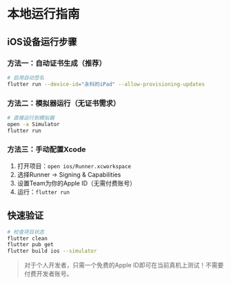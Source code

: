 # 本地运行指南

## iOS设备运行步骤

### 方法一：自动证书生成（推荐）
```bash
# 启用自动签名
flutter run --device-id="永科的iPad" --allow-provisioning-updates
```

### 方法二：模拟器运行（无证书需求）
```bash
# 直接运行到模拟器
open -a Simulator
flutter run
```

### 方法三：手动配置Xcode
1. 打开项目：`open ios/Runner.xcworkspace`
2. 选择Runner -> Signing & Capabilities
3. 设置Team为你的Apple ID（无需付费账号）
4. 运行：`flutter run`

## 快速验证
```bash
# 检查项目状态
flutter clean
flutter pub get  
flutter build ios --simulator
```

> 对于个人开发者，只需一个免费的Apple ID即可在当前真机上测试！不需要付费开发者账号。